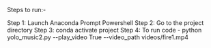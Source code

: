 Steps to run:-

Step 1: Launch Anaconda Prompt Powershell
Step 2: Go to the project directory
Step 3: conda activate project
Step 4: To run code -
             python yolo_music2.py --play_video True --video_path videos/fire1.mp4

